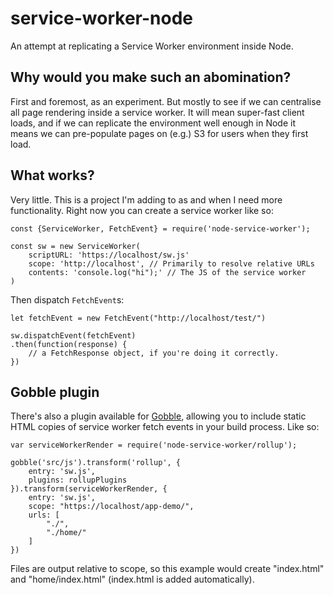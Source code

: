 # service-worker-node

An attempt at replicating a Service Worker environment inside Node.

## Why would you make such an abomination?

First and foremost, as an experiment. But mostly to see if we can centralise
all page rendering inside a service worker. It will mean super-fast client loads,
and if we can replicate the environment well enough in Node it means we can
pre-populate pages on (e.g.) S3 for users when they first load.

## What works?

Very little. This is a project I'm adding to as and when I need more functionality.
Right now you can create a service worker like so:

    const {ServiceWorker, FetchEvent} = require('node-service-worker');

    const sw = new ServiceWorker(
        scriptURL: 'https://localhost/sw.js'
        scope: 'http://localhost', // Primarily to resolve relative URLs
        contents: 'console.log("hi");' // The JS of the service worker
    )

Then dispatch `FetchEvent`s:

    let fetchEvent = new FetchEvent("http://localhost/test/")

    sw.dispatchEvent(fetchEvent)
    .then(function(response) {
        // a FetchResponse object, if you're doing it correctly.
    })

## Gobble plugin

There's also a plugin available for [Gobble](https://github.com/gobblejs), allowing you
to include static HTML copies of service worker fetch events in your build process. Like so:

    var serviceWorkerRender = require('node-service-worker/rollup');
    
    gobble('src/js').transform('rollup', {
        entry: 'sw.js',
        plugins: rollupPlugins
    }).transform(serviceWorkerRender, {
        entry: 'sw.js',
        scope: "https://localhost/app-demo/",
        urls: [
            "./",
            "./home/"
        ]
    })

Files are output relative to scope, so this example would create "index.html" and
"home/index.html" (index.html is added automatically).
